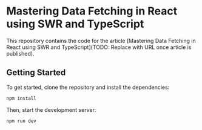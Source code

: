 # Mastering Data Fetching in React using SWR and TypeScript

This repository contains the code for the article [Mastering Data Fetching in React using SWR and TypeScript](TODO: Replace with URL once article is published).

## Getting Started

To get started, clone the repository and install the dependencies:

```bash
npm install
```

Then, start the development server:

```bash
npm run dev
```
